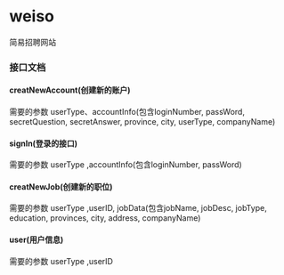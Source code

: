 # weiso
简易招聘网站

### 接口文档
#### creatNewAccount(创建新的账户)
需要的参数
userType、accountInfo(包含loginNumber, passWord, secretQuestion, secretAnswer, province, city, userType, companyName)

#### signIn(登录的接口)
需要的参数
userType ,accountInfo(包含loginNumber, passWord)

#### creatNewJob(创建新的职位)
需要的参数
userType ,userID, jobData(包含jobName, jobDesc, jobType, education, provinces, city, address, companyName)

#### user(用户信息)
需要的参数
userType ,userID
